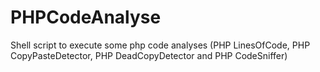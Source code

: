 PHPCodeAnalyse
==============

Shell script to execute some php code analyses (PHP LinesOfCode, PHP CopyPasteDetector, PHP DeadCopyDetector and PHP CodeSniffer)